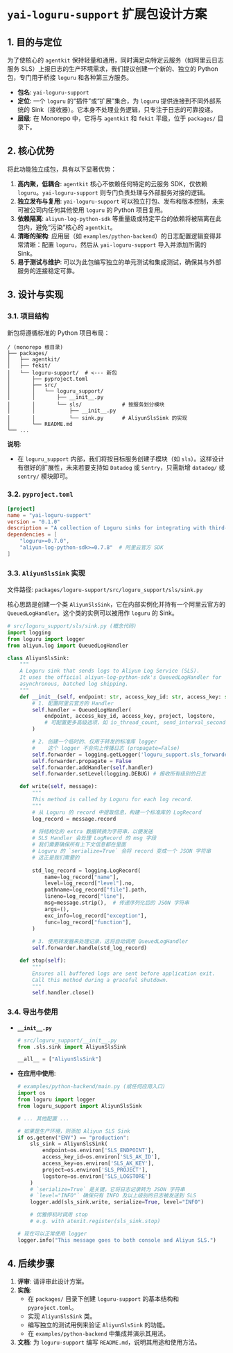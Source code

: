 # `yai-loguru-support` 扩展包设计方案

## 1. 目的与定位

为了使核心的 `agentkit` 保持轻量和通用，同时满足向特定云服务（如阿里云日志服务 SLS）上报日志的生产环境需求，我们提议创建一个新的、独立的 Python 包，专门用于桥接 `loguru` 和各种第三方服务。

-   **包名**: `yai-loguru-support`
-   **定位**: 一个 `loguru` 的“插件”或“扩展”集合，为 `loguru` 提供连接到不同外部系统的 Sink（接收器）。它本身不处理业务逻辑，只专注于日志的可靠投递。
-   **层级**: 在 Monorepo 中，它将与 `agentkit` 和 `fekit` 平级，位于 `packages/` 目录下。

## 2. 核心优势

将此功能独立成包，具有以下显著优势：

1.  **高内聚，低耦合**: `agentkit` 核心不依赖任何特定的云服务 SDK，仅依赖 `loguru`。`yai-loguru-support` 则专门负责处理与外部服务对接的逻辑。
2.  **独立发布与复用**: `yai-loguru-support` 可以独立打包、发布和版本控制，未来可被公司内任何其他使用 `loguru` 的 Python 项目复用。
3.  **依赖隔离**: `aliyun-log-python-sdk` 等重量级或特定平台的依赖将被隔离在此包内，避免“污染”核心的 `agentkit`。
4.  **清晰的架构**: 应用层（如 `examples/python-backend`）的日志配置逻辑变得非常清晰：配置 `loguru`，然后从 `yai-loguru-support` 导入并添加所需的 Sink。
5.  **易于测试与维护**: 可以为此包编写独立的单元测试和集成测试，确保其与外部服务的连接稳定可靠。

## 3. 设计与实现

### 3.1. 项目结构

新包将遵循标准的 Python 项目布局：

```
/ (monorepo 根目录)
├── packages/
│   ├── agentkit/
│   ├── fekit/
│   └── loguru-support/  # <--- 新包
│       ├── pyproject.toml
│       ├── src/
│       │   └── loguru_support/
│       │       ├── __init__.py
│       │       └── sls/             # 按服务划分模块
│       │           ├── __init__.py
│       │           └── sink.py      # AliyunSlsSink 的实现
│       └── README.md
└── ...
```

**说明**:
- 在 `loguru_support` 内部，我们将按目标服务创建子模块（如 `sls`）。这样设计有很好的扩展性，未来若要支持如 `Datadog` 或 `Sentry`，只需新增 `datadog/` 或 `sentry/` 模块即可。

### 3.2. `pyproject.toml`

```toml
[project]
name = "yai-loguru-support"
version = "0.1.0"
description = "A collection of Loguru sinks for integrating with third-party services like Aliyun SLS."
dependencies = [
    "loguru>=0.7.0",
    "aliyun-log-python-sdk>=0.7.8"  # 阿里云官方 SDK
]
```

### 3.3. `AliyunSlsSink` 实现

文件路径: `packages/loguru-support/src/loguru_support/sls/sink.py`

核心思路是创建一个类 `AliyunSlsSink`，它在内部实例化并持有一个阿里云官方的 `QueuedLogHandler`。这个类的实例可以被用作 `loguru` 的 Sink。

```python
# src/loguru_support/sls/sink.py (概念代码)
import logging
from loguru import logger
from aliyun.log import QueuedLogHandler

class AliyunSlsSink:
    """
    A Loguru sink that sends logs to Aliyun Log Service (SLS).
    It uses the official aliyun-log-python-sdk's QueuedLogHandler for
    asynchronous, batched log shipping.
    """
    def __init__(self, endpoint: str, access_key_id: str, access_key: str, project: str, logstore: str):
        # 1. 配置阿里云官方的 Handler
        self.handler = QueuedLogHandler(
            endpoint, access_key_id, access_key, project, logstore,
            # 可配置更多高级选项，如 io_thread_count, send_interval_seconds 等
        )

        # 2. 创建一个临时的、仅用于转发的标准库 logger
        #    这个 logger 不会向上传播日志 (propagate=False)
        self.forwarder = logging.getLogger('loguru_support.sls_forwarder')
        self.forwarder.propagate = False
        self.forwarder.addHandler(self.handler)
        self.forwarder.setLevel(logging.DEBUG) # 接收所有级别的日志

    def write(self, message):
        """
        This method is called by Loguru for each log record.
        """
        # 从 Loguru 的 record 中提取信息，构建一个标准库的 LogRecord
        log_record = message.record
        
        # 将结构化的 extra 数据转换为字符串，以便发送
        # SLS Handler 会处理 LogRecord 的 msg 字段
        # 我们需要确保所有上下文信息都在里面
        # Loguru 的 `serialize=True` 会将 record 变成一个 JSON 字符串
        # 这正是我们需要的
        
        std_log_record = logging.LogRecord(
            name=log_record["name"],
            level=log_record["level"].no,
            pathname=log_record["file"].path,
            lineno=log_record["line"],
            msg=message.strip(),  # 传递序列化后的 JSON 字符串
            args=(),
            exc_info=log_record["exception"],
            func=log_record["function"],
        )
        
        # 3. 使用转发器来处理记录，这将自动调用 QueuedLogHandler
        self.forwarder.handle(std_log_record)

    def stop(self):
        """
        Ensures all buffered logs are sent before application exit.
        Call this method during a graceful shutdown.
        """
        self.handler.close()

```

### 3.4. 导出与使用

-   **`__init__.py`**
    ```python
    # src/loguru_support/__init__.py
    from .sls.sink import AliyunSlsSink
    
    __all__ = ["AliyunSlsSink"]
    ```

-   **在应用中使用**:
    ```python
    # examples/python-backend/main.py (或任何应用入口)
    import os
    from loguru import logger
    from loguru_support import AliyunSlsSink
    
    # ... 其他配置 ...
    
    # 如果是生产环境，则添加 Aliyun SLS Sink
    if os.getenv("ENV") == "production":
        sls_sink = AliyunSlsSink(
            endpoint=os.environ['SLS_ENDPOINT'],
            access_key_id=os.environ['SLS_AK_ID'],
            access_key=os.environ['SLS_AK_KEY'],
            project=os.environ['SLS_PROJECT'],
            logstore=os.environ['SLS_LOGSTORE']
        )
        # `serialize=True` 是关键，它将日志记录转为 JSON 字符串
        # `level="INFO"` 确保只有 INFO 及以上级别的日志被发送到 SLS
        logger.add(sls_sink.write, serialize=True, level="INFO")

        # 优雅停机时调用 stop
        # e.g. with atexit.register(sls_sink.stop)
    
    # 现在可以正常使用 logger
    logger.info("This message goes to both console and Aliyun SLS.")
    ```

## 4. 后续步骤

1.  **评审**: 请评审此设计方案。
2.  **实施**:
    -   在 `packages/` 目录下创建 `loguru-support` 的基本结构和 `pyproject.toml`。
    -   实现 `AliyunSlsSink` 类。
    -   编写独立的测试用例来验证 `AliyunSlsSink` 的功能。
    -   在 `examples/python-backend` 中集成并演示其用法。
3.  **文档**: 为 `loguru-support` 编写 `README.md`，说明其用途和使用方法。 